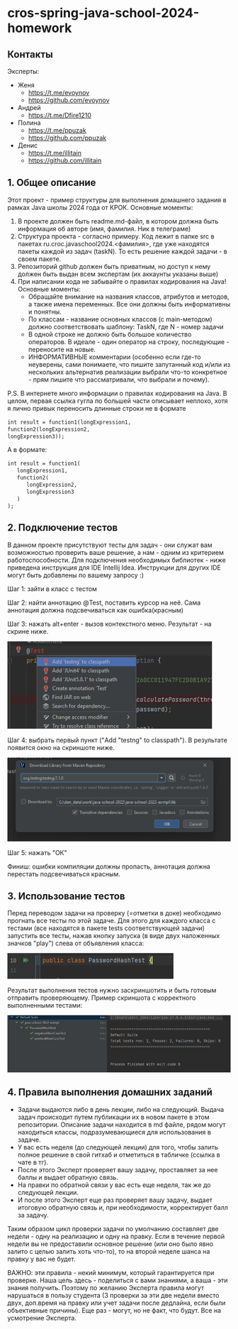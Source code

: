 # cros-spring-java-school-2024-homework

## Контакты

Эксперты:
- Женя     
  - https://t.me/evoynov 
  - https://github.com/evoynov
- Андрей   
  - https://t.me/Dfire1210 
- Полина   
  - https://t.me/ppuzak
  - https://github.com/ppuzak
- Денис    
  - https://t.me/illitain       
  - https://github.com/illitain



## 1. Общее описание
Этот проект - пример структуры для выполнения домашнего задания в рамках Java школы 2024 года от КРОК.
Основные моменты:
1) В проекте должен быть readme.md-файл, в котором должна быть информация об авторе (имя, фамилия. Ник в телеграме)
2) Структура проекта - согласно примеру. Код лежит в папке src в пакетах ru.croc.javaschool2024.<фамилия>, где уже находятся пакеты каждой из задач (taskN). То есть решение каждой задачи - в своем пакете.
3) Репозиторий github должен быть приватным, но доступ к нему должен быть выдан всем экспертам (их аккаунты указаны выше)
4) При написании кода не забывайте о правилах кодирования на Java! Основные моменты: 
   - Обращайте внимание на названия классов, атрибутов и методов, а также имена переменных. Все они должны быть информативны и понятны.
   - По классам - название основных классов (с main-методом) должно соответствовать шаблону: TaskN, где N - номер задачи
   - В одной строке не должно быть большое количество операторов. В идеале - один оператор на строку, последующие - переносите на новые.
   - ИНФОРМАТИВНЫЕ комментарии (особенно если где-то неуверены, сами понимаете, что пишите запутанный код и/или из нескольких альтернатив реализации выбрали что-то конкретное - прям пишите что рассматривали, что выбрали и почему).

P.S. В интернете много информации о правилах кодирования на Java. В целом, первая ссылка гугла по большей части описывает неплохо, хотя я лично привык переносить длинные строки не в формате 
```
int result = function1(longExpression1,
function2(longExpression2,
longExpression3));
```
А в формате:
```
int result = function1(
   longExpression1,
   function2(
      longExpression2,
      longExpression3
   )
);
```

## 2. Подключение тестов

В данном проекте присутствуют тесты для задач - они служат вам возможностью проверить ваше решение, 
а нам - одним из критерием работоспособности.
Для подключения необходимых библиотек - ниже приведена инструкция для IDE Intellij Idea.
Инструкции для других IDE могут быть добавлены по вашему запросу :)

Шаг 1: зайти в класс с тестом

Шаг 2: найти аннотацию @Test, поставить курсор на неё. Сама аннотация должна подсвечиваться как ошибка(красным)

Шаг 3: нажать alt+enter - вызов контекстного меню. Результат - на скрине ниже.

![img.png](img.png)

Шаг 4: выбрать первый пункт ("Add "testng" to classpath"). В результате появится окно на скриншоте ниже.

![img_1.png](img_1.png)

Шаг 5: нажать "ОК"

Финиш: ошибки компиляции должны пропасть, аннотация должна перестать подсвечиваться красным.


## 3. Использование тестов

Перед переводом задачи на проверку (=отметки в доке) необходимо прогнать все тесты по этой задаче.
Для этого для каждого класса с тестами (все находятся в пакете tests соответствующей задачи) запустить все тесты, 
нажав кнопку запуска (в виде двух наложенных значков "play") слева от объявления класса:

![img_2.png](img_2.png)

Результат выполнения тестов нужно заскриншотить и быть готовым отправить проверяющему.
Пример скриншота с корректного выполненными тестами:

![img_3.png](img_3.png)



## 4. Правила выполнения домашних заданий

- Задачи выдаются либо в день лекции, либо на следующий. Выдача задач происходит путем публикации их в новом пакете в этом репозитории. Описание задачи находится в md файле, рядом могут находиться классы, подразумевающиеся для использования в задаче.
- У вас есть неделя (до следующей лекции) для того, чтобы залить полное решение в свой гитхаб и отметиться в табличке (ссылка в чате в тг).
- После этого Эксперт проверяет вашу задачу, проставляет за нее баллы и выдает обратную связь.
- На правки по обратной связи у вас есть еще неделя, так же до следующей лекции.
- И после этого Эксперт еще раз проверяет вашу задачу, выдает итоговую обратную связь и, при необходимости, корректирует балл за задачу.

Таким образом цикл проверки задачи по умолчанию составляет две недели - одну на реализацию и одну на правку.
Если в течение первой недели вы не предоставили основное решение (или оно было явно залито с целью залить хоть что-то), то на второй неделе шанса на правку у вас не будет.

ВАЖНО: эти правила - некий минимум, который гарантируется при проверке. Наша цель здесь - поделиться с вами знаниями, а ваша - эти знания получить.
Поэтому по желанию Эксперта правила могут нарушаться в пользу студента (3 проверки за эти две недели вместо двух, доп.время на правку или учет задачи после дедлайна, если были объективные причины).
Еще раз - могут, но не факт, что будут. Все на усмотрение Эксперта.
